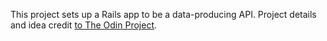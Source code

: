 This project sets up a Rails app to be a data-producing API. Project details 
and idea credit <a href="http://www.theodinproject.com/ruby-on-rails/apis?ref=lnav">to The Odin Project</a>.